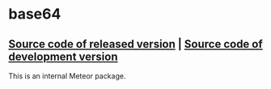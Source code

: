 # base64
[Source code of released version](https://github.com/meteor/meteor/tree/master/packages/base64) | [Source code of development version](https://github.com/meteor/meteor/tree/master/packages/base64)
---

This is an internal Meteor package.